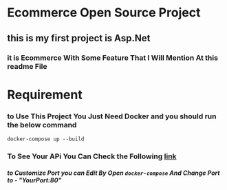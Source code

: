 # Ecommerce Open Source Project
## this is my first project is Asp.Net
### it is Ecommerce With Some Feature That I Will Mention At this readme File

# Requirement
### to Use This Project You Just Need  Docker and you should run the below command
```
docker-compose up --build
```
### To See Your APi You Can Check the Following [link](http://localhost:8080/swagger/index.html)
##### to Customize Port you can Edit By Open **`docker-compose`** And Change Port to  - "YourPort:80" 
